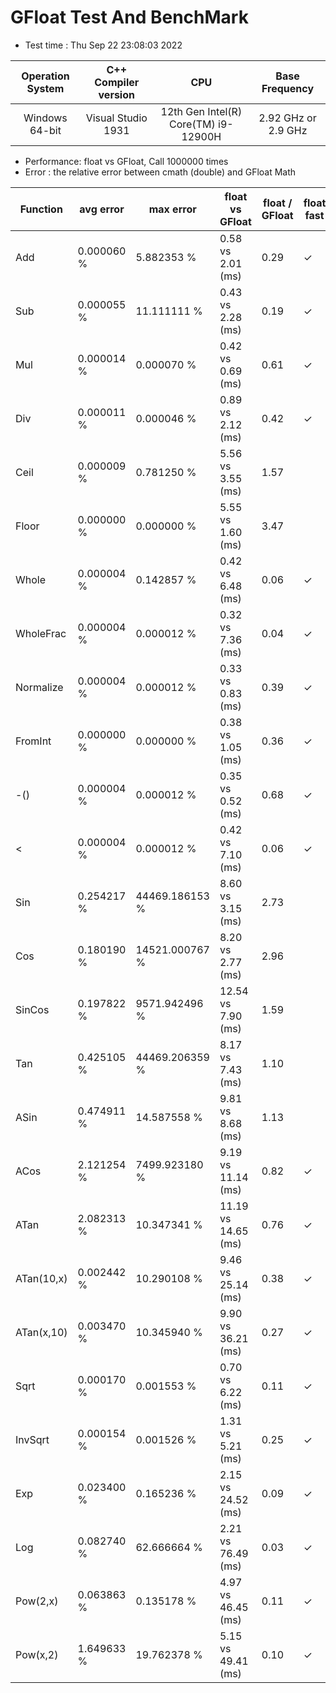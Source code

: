 # GFloat Test And BenchMark
 * Test time : Thu Sep 22 23:08:03 2022

|Operation System| C++ Compiler version |CPU  | Base Frequency  |
|:--:|:--:|:--:|:--:|
|Windows 64-bit|Visual Studio 1931|12th Gen Intel(R) Core(TM) i9-12900H|2.92 GHz or  2.9 GHz |
 * Performance: float vs GFloat,  Call 1000000 times
 * Error : the relative error between cmath (double) and GFloat Math 

|Function| avg error|max error| float vs GFloat | float / GFloat | float fast| GFloat fast|
|--|--|--|--|--|--|--|
|Add       |  0.000060 %|      5.882353 %| 0.58 vs  2.01  (ms)|0.29|$\checkmark$||
|Sub       |  0.000055 %|     11.111111 %| 0.43 vs  2.28  (ms)|0.19|$\checkmark$||
|Mul       |  0.000014 %|      0.000070 %| 0.42 vs  0.69  (ms)|0.61|$\checkmark$||
|Div       |  0.000011 %|      0.000046 %| 0.89 vs  2.12  (ms)|0.42|$\checkmark$||
|Ceil      |  0.000009 %|      0.781250 %| 5.56 vs  3.55  (ms)|1.57||$\checkmark$|
|Floor     |  0.000000 %|      0.000000 %| 5.55 vs  1.60  (ms)|3.47||$\checkmark$|
|Whole     |  0.000004 %|      0.142857 %| 0.42 vs  6.48  (ms)|0.06|$\checkmark$||
|WholeFrac |  0.000004 %|      0.000012 %| 0.32 vs  7.36  (ms)|0.04|$\checkmark$||
|Normalize |  0.000004 %|      0.000012 %| 0.33 vs  0.83  (ms)|0.39|$\checkmark$||
|FromInt   |  0.000000 %|      0.000000 %| 0.38 vs  1.05  (ms)|0.36|$\checkmark$||
|-()       |  0.000004 %|      0.000012 %| 0.35 vs  0.52  (ms)|0.68|$\checkmark$||
|<         |  0.000004 %|      0.000012 %| 0.42 vs  7.10  (ms)|0.06|$\checkmark$||
|Sin       |  0.254217 %|  44469.186153 %| 8.60 vs  3.15  (ms)|2.73||$\checkmark$|
|Cos       |  0.180190 %|  14521.000767 %| 8.20 vs  2.77  (ms)|2.96||$\checkmark$|
|SinCos    |  0.197822 %|   9571.942496 %|12.54 vs  7.90  (ms)|1.59||$\checkmark$|
|Tan       |  0.425105 %|  44469.206359 %| 8.17 vs  7.43  (ms)|1.10||$\checkmark$|
|ASin      |  0.474911 %|     14.587558 %| 9.81 vs  8.68  (ms)|1.13||$\checkmark$|
|ACos      |  2.121254 %|   7499.923180 %| 9.19 vs 11.14  (ms)|0.82|$\checkmark$||
|ATan      |  2.082313 %|     10.347341 %|11.19 vs 14.65  (ms)|0.76|$\checkmark$||
|ATan(10,x)|  0.002442 %|     10.290108 %| 9.46 vs 25.14  (ms)|0.38|$\checkmark$||
|ATan(x,10)|  0.003470 %|     10.345940 %| 9.90 vs 36.21  (ms)|0.27|$\checkmark$||
|Sqrt      |  0.000170 %|      0.001553 %| 0.70 vs  6.22  (ms)|0.11|$\checkmark$||
|InvSqrt   |  0.000154 %|      0.001526 %| 1.31 vs  5.21  (ms)|0.25|$\checkmark$||
|Exp       |  0.023400 %|      0.165236 %| 2.15 vs 24.52  (ms)|0.09|$\checkmark$||
|Log       |  0.082740 %|     62.666664 %| 2.21 vs 76.49  (ms)|0.03|$\checkmark$||
|Pow(2,x)  |  0.063863 %|      0.135178 %| 4.97 vs 46.45  (ms)|0.11|$\checkmark$||
|Pow(x,2)  |  1.649633 %|     19.762378 %| 5.15 vs 49.41  (ms)|0.10|$\checkmark$||
